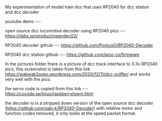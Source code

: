 
My experimentation of model train dcc that uses RP2040 for dcc station and dcc decoder

youtube demo ---

open source dcc locomotive decoder using RP2040 pico --- https://ilabs.se/product/opendec02/

RP2040 decoder github --- https://github.com/PontusO/RP2040-Decoder

RP2040 dcc station github --- https://github.com/pico-cs/firmware

In the pictures folder there is a picture of dcc track interface to 3.3v RP2040 pico, this screenshot is taken from this link https://wakwak2popo.wordpress.com/2020/12/11/dcc-sniffer/ and works very well with the pico.

the servo code is copied from this link --- https://cocode.se/linux/raspberry/pwm.html

the decoder io is a stripped down version of the open source dcc decoder (https://github.com/gab-k/RP2040-Decoder) with relative motor and function codes removed, it only looks at the speed packet format.









